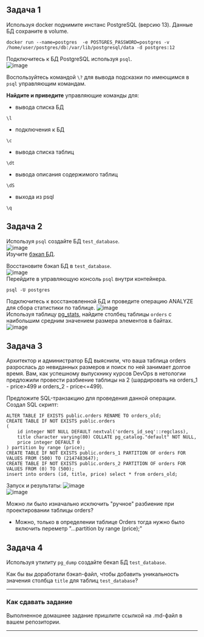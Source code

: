 ## Задача 1
Используя docker поднимите инстанс PostgreSQL (версию 13). Данные БД сохраните в volume.  
```
docker run --name=postgres  -e POSTGRES_PASSWORD=postgres -v /home/user/postgres/db:/var/lib/postgresql/data -d postgres:12
```
Подключитесь к БД PostgreSQL используя `psql`.  
![image](https://user-images.githubusercontent.com/22905019/159694625-51c6aded-ec3c-485e-9c5b-2e707dc6559c.png)  

Воспользуйтесь командой `\?` для вывода подсказки по имеющимся в `psql` управляющим командам.

**Найдите и приведите** управляющие команды для:
- вывода списка БД
```
\l
```
- подключения к БД
```
\c
```
- вывода списка таблиц
```
\dt
```
- вывода описания содержимого таблиц
```
\dS
```
- выхода из psql
```
\q
```
## Задача 2

Используя `psql` создайте БД `test_database`.  
![image](https://user-images.githubusercontent.com/22905019/159703354-c806aef5-0713-4e69-b2ed-dfbd4644e7c1.png)  
Изучите [бэкап БД](https://github.com/netology-code/virt-homeworks/tree/master/06-db-04-postgresql/test_data).

Восстановите бэкап БД в `test_database`.  
![image](https://user-images.githubusercontent.com/22905019/159705201-5ba5da9a-edbf-4da0-adef-a9274627bbb7.png)  
Перейдите в управляющую консоль `psql` внутри контейнера.  
```
psql -U postgres
```
Подключитесь к восстановленной БД и проведите операцию ANALYZE для сбора статистики по таблице.
![image](https://user-images.githubusercontent.com/22905019/159705562-983fbc21-ba7a-4892-9d5a-173e2e6b390c.png)  
Используя таблицу [pg_stats](https://postgrespro.ru/docs/postgresql/12/view-pg-stats), найдите столбец таблицы `orders` 
с наибольшим средним значением размера элементов в байтах.  
![image](https://user-images.githubusercontent.com/22905019/159708380-50233681-169a-4a08-a72e-a7539384830a.png)  

## Задача 3

Архитектор и администратор БД выяснили, что ваша таблица orders разрослась до невиданных размеров и
поиск по ней занимает долгое время. Вам, как успешному выпускнику курсов DevOps в нетологии предложили
провести разбиение таблицы на 2 (шардировать на orders_1 - price>499 и orders_2 - price<=499).

Предложите SQL-транзакцию для проведения данной операции.  
Создал SQL скрипт:  
```
ALTER TABLE IF EXISTS public.orders RENAME TO orders_old;
CREATE TABLE IF NOT EXISTS public.orders
(
    id integer NOT NULL DEFAULT nextval('orders_id_seq'::regclass),
    title character varying(80) COLLATE pg_catalog."default" NOT NULL,
    price integer DEFAULT 0
) partition by range (price);
CREATE TABLE IF NOT EXISTS public.orders_1 PARTITION OF orders FOR VALUES FROM (500) TO (2147483647);
CREATE TABLE IF NOT EXISTS public.orders_2 PARTITION OF orders FOR VALUES FROM (0) TO (500);
insert into orders (id, title, price) select * from orders_old;
```
Запуск и результаты:
![image](https://user-images.githubusercontent.com/22905019/159880441-829e5e55-85f1-4613-b8b4-5ef86f014ecf.png)  
![image](https://user-images.githubusercontent.com/22905019/159881596-07fd5c7c-a4d2-4289-b31e-ef097a034a03.png)  

Можно ли было изначально исключить "ручное" разбиение при проектировании таблицы orders?  
- Можно, только в определении таблице Orders тогда нужно было включить переметр "...partition by range (price);"  
## Задача 4

Используя утилиту `pg_dump` создайте бекап БД `test_database`.

Как бы вы доработали бэкап-файл, чтобы добавить уникальность значения столбца `title` для таблиц `test_database`?

---

### Как cдавать задание

Выполненное домашнее задание пришлите ссылкой на .md-файл в вашем репозитории.

---
